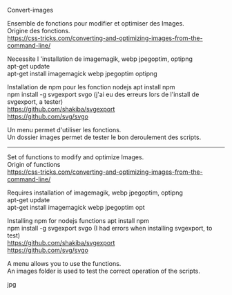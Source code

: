 Convert-images

Ensemble de fonctions pour modifier et optimiser des Images.<br>
Origine des fonctions.<br>
https://css-tricks.com/converting-and-optimizing-images-from-the-command-line/

Necessite l 'installation de imagemagik, webp jpegoptim, optipng<br>
apt-get update<br>
apt-get install imagemagick webp jpegoptim optipng

Installation de npm pour les fonction nodejs
apt install npm<br>
npm install -g svgexport svgo (j'ai eu des erreurs lors de l'install de svgexport, a tester)<br>
https://github.com/shakiba/svgexport<br>
https://github.com/svg/svgo

Un menu permet d'utiliser les fonctions.<br>
Un dossier images permet de tester le bon deroulement des scripts.

_______________________

Set of functions to modify and optimize Images.<br>
Origin of functions<br>
https://css-tricks.com/converting-and-optimizing-images-from-the-command-line/

Requires installation of imagemagik, webp jpegoptim, optipng<br>
apt-get update<br>
apt-get install imagemagick webp jpegoptim opt

Installing npm for nodejs functions
apt install npm<br>
npm install -g svgexport svgo (I had errors when installing svgexport, to test)<br>
https://github.com/shakiba/svgexport<br>
https://github.com/svg/svgo

A menu allows you to use the functions. <br>
An images folder is used to test the correct operation of the scripts.

jpg
